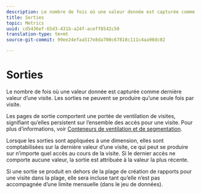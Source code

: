 ```yaml
---
description: Le nombre de fois où une valeur donnée est capturée comme dernière valeur d’une visite. Les sorties ne peuvent se produire qu’une seule fois par visite.
title: Sorties
topic: Metrics
uuid: cd5436ef-65d3-431b-a24f-aceff8542c50
translation-type: tm+mt
source-git-commit: 99ee24efaa517e8da700c67818c111c4aa90dc02

---
```



# Sorties

Le nombre de fois où une valeur donnée est capturée comme dernière valeur d’une visite. Les sorties ne peuvent se produire qu’une seule fois par visite.

Les pages de sortie comportent une portée de ventilation de visites, signifiant qu’elles persistent sur l’ensemble des accès pour une visite. Pour plus d’informations, voir [Conteneurs de ventilation et de segmentation](https://marketing.adobe.com/resources/help/en_US/sc/user/c_Breakdown_and_segmentation_containers.html).

Lorsque les sorties sont appliquées à une dimension, elles sont comptabilisées sur la dernière valeur d’une visite, ce qui peut se produire sur n’importe quel accès au cours de la visite. Si le dernier accès ne comporte aucune valeur, la sortie est attribuée à la valeur la plus récente.

Si une sortie se produit en dehors de la plage de création de rapports pour une visite dans la plage, elle sera incluse tant qu’elle n’est pas accompagnée d’une limite mensuelle (dans le jeu de données).
